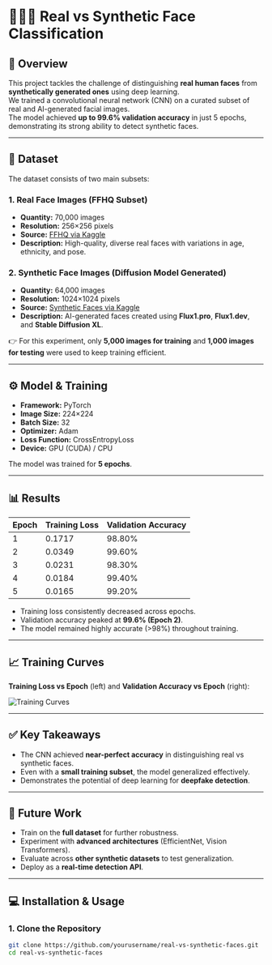 # 🧑‍🤝‍🧑 Real vs Synthetic Face Classification

## 📌 Overview
This project tackles the challenge of distinguishing **real human faces** from **synthetically generated ones** using deep learning.  
We trained a convolutional neural network (CNN) on a curated subset of real and AI-generated facial images.  
The model achieved **up to 99.6% validation accuracy** in just 5 epochs, demonstrating its strong ability to detect synthetic faces.

---

## 📂 Dataset

The dataset consists of two main subsets:

### 1. Real Face Images (FFHQ Subset)
- **Quantity:** 70,000 images  
- **Resolution:** 256×256 pixels  
- **Source:** [FFHQ via Kaggle](https://www.kaggle.com/c/deepfake-detection-challenge/discussion/122786)  
- **Description:** High-quality, diverse real faces with variations in age, ethnicity, and pose.  

### 2. Synthetic Face Images (Diffusion Model Generated)
- **Quantity:** 64,000 images  
- **Resolution:** 1024×1024 pixels  
- **Source:** [Synthetic Faces via Kaggle](https://www.kaggle.com/datasets/selfishgene/sfhq-t2i-synthetic-faces-from-text-2-image-models)  
- **Description:** AI-generated faces created using **Flux1.pro**, **Flux1.dev**, and **Stable Diffusion XL**.  

👉 For this experiment, only **5,000 images for training** and **1,000 images for testing** were used to keep training efficient.

---

## ⚙️ Model & Training

- **Framework:** PyTorch  
- **Image Size:** 224×224  
- **Batch Size:** 32  
- **Optimizer:** Adam  
- **Loss Function:** CrossEntropyLoss  
- **Device:** GPU (CUDA) / CPU  

The model was trained for **5 epochs**.

---

## 📊 Results

| Epoch | Training Loss | Validation Accuracy |
|-------|---------------|----------------------|
| 1     | 0.1717        | 98.80%              |
| 2     | 0.0349        | 99.60%              |
| 3     | 0.0231        | 98.30%              |
| 4     | 0.0184        | 99.40%              |
| 5     | 0.0165        | 99.20%              |

- Training loss consistently decreased across epochs.  
- Validation accuracy peaked at **99.6% (Epoch 2)**.  
- The model remained highly accurate (>98%) throughout training.

---

## 📈 Training Curves

**Training Loss vs Epoch** (left) and **Validation Accuracy vs Epoch** (right):  

![Training Curves](3b7b65a0-37bf-4c07-9e81-bb22342d14d6.png)

---

## ✅ Key Takeaways
- The CNN achieved **near-perfect accuracy** in distinguishing real vs synthetic faces.  
- Even with a **small training subset**, the model generalized effectively.  
- Demonstrates the potential of deep learning for **deepfake detection**.  

---

## 🚀 Future Work
- Train on the **full dataset** for further robustness.  
- Experiment with **advanced architectures** (EfficientNet, Vision Transformers).  
- Evaluate across **other synthetic datasets** to test generalization.  
- Deploy as a **real-time detection API**.  

---

## 💻 Installation & Usage

### 1. Clone the Repository
```bash
git clone https://github.com/yourusername/real-vs-synthetic-faces.git
cd real-vs-synthetic-faces
